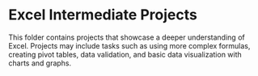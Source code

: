 # Excel Intermediate Projects
This folder contains projects that showcase a deeper understanding of Excel. Projects may include tasks such as using more complex formulas, creating pivot tables, data validation, and basic data visualization with charts and graphs.
